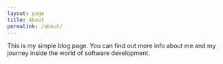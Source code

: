 ```yaml
---
layout: page
title: About
permalink: /about/
---
```


This is my simple blog page. You can find out more info about me and my journey inside the world of software development.  





[jekyll-organization]: https://github.com/jekyll
